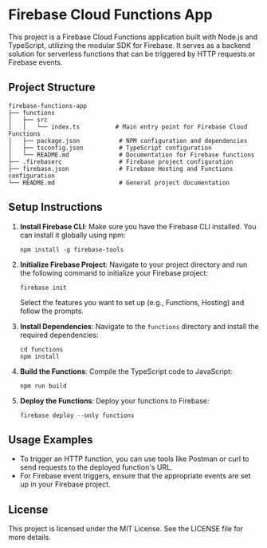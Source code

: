 # Firebase Cloud Functions App

This project is a Firebase Cloud Functions application built with Node.js and TypeScript, utilizing the modular SDK for Firebase. It serves as a backend solution for serverless functions that can be triggered by HTTP requests or Firebase events.

## Project Structure

```
firebase-functions-app
├── functions
│   ├── src
│   │   └── index.ts          # Main entry point for Firebase Cloud Functions
│   ├── package.json           # NPM configuration and dependencies
│   ├── tsconfig.json          # TypeScript configuration
│   └── README.md              # Documentation for Firebase functions
├── .firebaserc                # Firebase project configuration
├── firebase.json              # Firebase Hosting and Functions configuration
└── README.md                  # General project documentation
```

## Setup Instructions

1. **Install Firebase CLI**: Make sure you have the Firebase CLI installed. You can install it globally using npm:

   ```
   npm install -g firebase-tools
   ```

2. **Initialize Firebase Project**: Navigate to your project directory and run the following command to initialize your Firebase project:

   ```
   firebase init
   ```

   Select the features you want to set up (e.g., Functions, Hosting) and follow the prompts.

3. **Install Dependencies**: Navigate to the `functions` directory and install the required dependencies:

   ```
   cd functions
   npm install
   ```

4. **Build the Functions**: Compile the TypeScript code to JavaScript:

   ```
   npm run build
   ```

5. **Deploy the Functions**: Deploy your functions to Firebase:

   ```
   firebase deploy --only functions
   ```

## Usage Examples

- To trigger an HTTP function, you can use tools like Postman or curl to send requests to the deployed function's URL.
- For Firebase event triggers, ensure that the appropriate events are set up in your Firebase project.

## License

This project is licensed under the MIT License. See the LICENSE file for more details.